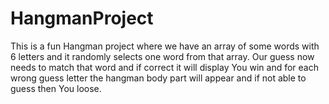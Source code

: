 # HangmanProject

This is a fun Hangman project where we have an array of some words with 6 letters and it randomly selects one word from that array.
Our guess now needs to match that word and if correct it will display You win and for each wrong guess letter the hangman body part will appear and if not able to guess then You loose.
